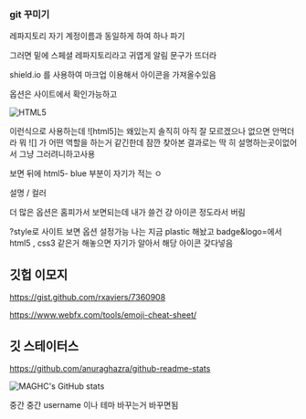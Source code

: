### git 꾸미기 

레파지토리 자기 계정이름과 동일하게 하여 하나 파기 

그러면 밑에 스페셜 레파지토리라고 귀엽게 알림 문구가 뜨더라


shield.io 를 사용하여 마크업 이용해서 아이콘을 가져올수있음 

옵션은 사이트에서 확인가능하고 

![HTML5](https://img.shields.io/badge/-html5-blue?style=plastic=?style=for-the-badge&logo=html5)

이런식으로 사용하는데 ![html5]는 왜있는지 솔직히 아직 잘 모르겠으나 없으면 안먹더라 
뭐 ![] 가 어떤 역할을 하는거 같긴한데 잠깐 찾아본 결과로는 딱 히 설명하는곳이없어서 그냥 그러려니하고사용 

보면 뒤에 html5- blue 부분이 자기가 적는 ㅇ

설명 / 컬러 

더 많은 옵션은 홈피가서 보면되는데 내가 쓸건 걍 아이콘 정도라서 버림 





?style로 사이트 보면 옵션 설정가능 나는 지금 plastic 해놨고 badge&logo=에서 html5 , css3 같은거 해놓으면 자기가 알아서 해당 아이콘 갖다넣음 


## 깃헙 이모지 

https://gist.github.com/rxaviers/7360908 


https://www.webfx.com/tools/emoji-cheat-sheet/


## 깃 스테이터스 
https://github.com/anuraghazra/github-readme-stats



![MAGHC's GitHub stats](https://github-readme-stats.vercel.app/api?username=MAGHC&show_icons=true&theme=radical)


중간 중간 username 이나 테마 바꾸는거 바꾸면됨 



